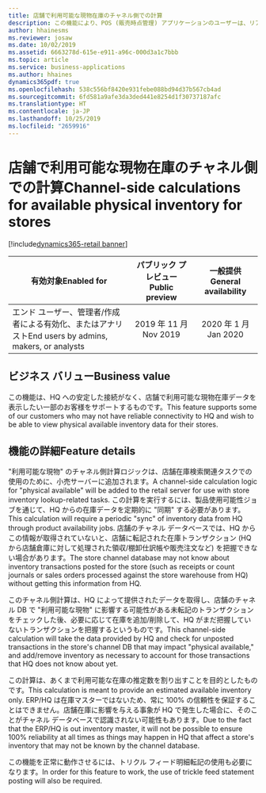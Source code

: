 ```yaml
---
title: 店舗で利用可能な現物在庫のチャネル側での計算
description: この機能により、POS (販売時点管理) アプリケーションのユーザーは、リアルタイムのサービス呼び出しを使用しなくても、店舗の手持在庫データにアクセスできるようになります。
author: hhainesms
ms.reviewer: josaw
ms.date: 10/02/2019
ms.assetid: 6663278d-615e-e911-a96c-000d3a1c7bbb
ms.topic: article
ms.service: business-applications
ms.author: hhaines
dynamics365pdf: true
ms.openlocfilehash: 538c556bf8420e931febe088bd94d37b567cb4ad
ms.sourcegitcommit: 6fd581a9afe3da3ded441e8254d1f30737187afc
ms.translationtype: HT
ms.contentlocale: ja-JP
ms.lasthandoff: 10/25/2019
ms.locfileid: "2659916"
---
```

# <a name="channel-side-calculations-for-available-physical-inventory-for-stores"></a><span data-ttu-id="7637f-103">店舗で利用可能な現物在庫のチャネル側での計算</span><span class="sxs-lookup"><span data-stu-id="7637f-103">Channel-side calculations for available physical inventory for stores</span></span>
[!include[dynamics365-retail banner](../includes/dynamics365-retail.md)]

| <span data-ttu-id="7637f-104">有効対象</span><span class="sxs-lookup"><span data-stu-id="7637f-104">Enabled for</span></span>    |  <span data-ttu-id="7637f-105">パブリック プレビュー</span><span class="sxs-lookup"><span data-stu-id="7637f-105">Public preview</span></span> | <span data-ttu-id="7637f-106">一般提供</span><span class="sxs-lookup"><span data-stu-id="7637f-106">General availability</span></span> | 
| ---------- | :----------: |:----------: |
|<span data-ttu-id="7637f-107">エンド ユーザー、管理者/作成者による有効化、またはアナリスト</span><span class="sxs-lookup"><span data-stu-id="7637f-107">End users by admins, makers, or analysts</span></span>|<span data-ttu-id="7637f-108">2019 年 11 月</span><span class="sxs-lookup"><span data-stu-id="7637f-108">Nov 2019</span></span>| <span data-ttu-id="7637f-109">2020 年 1 月</span><span class="sxs-lookup"><span data-stu-id="7637f-109">Jan 2020</span></span>|


## <a name="business-value"></a><span data-ttu-id="7637f-110">ビジネス バリュー</span><span class="sxs-lookup"><span data-stu-id="7637f-110">Business value</span></span>
<!-- bv start -->
<span data-ttu-id="7637f-111">この機能は、HQ への安定した接続がなく、店舗で利用可能な現物在庫データを表示したい一部のお客様をサポートするものです。</span><span class="sxs-lookup"><span data-stu-id="7637f-111">This feature supports some of our customers who may not have reliable connectivity to HQ and wish to be able to view physical available inventory data for their stores.</span></span>
<!-- bv end -->



## <a name="feature-details"></a><span data-ttu-id="7637f-112">機能の詳細</span><span class="sxs-lookup"><span data-stu-id="7637f-112">Feature details</span></span>
<!--feature detail start -->
<span data-ttu-id="7637f-113">"利用可能な現物" のチャネル側計算ロジックは、店舗在庫検索関連タスクでの使用のために、小売サーバーに追加されます。</span><span class="sxs-lookup"><span data-stu-id="7637f-113">A channel-side calculation logic for "physical available" will be added to the retail server for use with store inventory lookup-related tasks.</span></span> <span data-ttu-id="7637f-114">この計算を実行するには、製品使用可能性ジョブを通じて、HQ からの在庫データを定期的に "同期" する必要があります。</span><span class="sxs-lookup"><span data-stu-id="7637f-114">This calculation will require a periodic "sync" of inventory data from HQ through product availability jobs.</span></span> <span data-ttu-id="7637f-115">店舗のチャネル データベースでは、HQ からこの情報が取得されていないと、店舗に転記された在庫トランザクション (HQ から店舗倉庫に対して処理された領収/棚卸仕訳帳や販売注文など) を把握できない場合があります。</span><span class="sxs-lookup"><span data-stu-id="7637f-115">The store channel database may not know about inventory transactions posted for the store (such as receipts or count journals or sales orders processed against the store warehouse from HQ) without getting this information from HQ.</span></span>

<span data-ttu-id="7637f-116">このチャネル側計算は、HQ によって提供されたデータを取得し、店舗のチャネル DB で "利用可能な現物" に影響する可能性がある未転記のトランザクションをチェックした後、必要に応じて在庫を追加/削除して、HQ がまだ把握していないトランザクションを把握するというものです。</span><span class="sxs-lookup"><span data-stu-id="7637f-116">This channel-side calculation will take the data provided by HQ and check for unposted transactions in the store's channel DB that may impact "physical available," and add/remove inventory as necessary to account for those transactions that HQ does not know about yet.</span></span>

<span data-ttu-id="7637f-117">この計算は、あくまで利用可能な在庫の推定数を割り出すことを目的としたものです。</span><span class="sxs-lookup"><span data-stu-id="7637f-117">This calculation is meant to provide an estimated available inventory only.</span></span> <span data-ttu-id="7637f-118">ERP/HQ は在庫マスターではないため、常に 100% の信頼性を保証することはできません。店舗在庫に影響を与える事象が HQ で発生した場合に、そのことがチャネル データベースで認識されない可能性もあります。</span><span class="sxs-lookup"><span data-stu-id="7637f-118">Due to the fact that the ERP/HQ is out inventory master, it will not be possible to ensure 100% reliability at all times as things may happen in HQ that affect a store's inventory that may not be known by the channel database.</span></span>

<span data-ttu-id="7637f-119">この機能を正常に動作させるには、トリクル フィード明細転記の使用も必要になります。</span><span class="sxs-lookup"><span data-stu-id="7637f-119">In order for this feature to work, the use of trickle feed statement posting will also be required.</span></span>
<!--feature detail end -->









